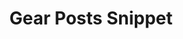 ---
title: "Gear Posts Snippet"
type: "snippets"
layout: "empty"  # hier definieren wir ein Minimal-Layout
---